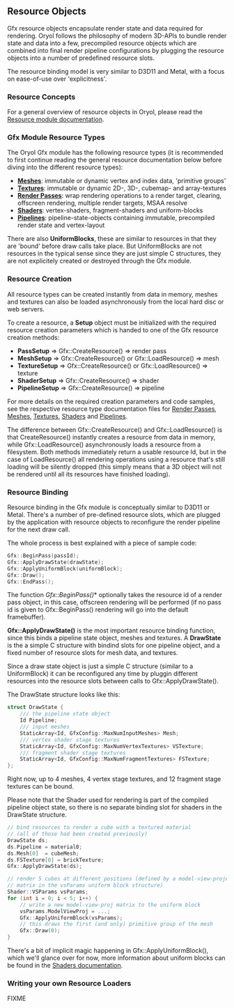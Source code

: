 ## Resource Objects

Gfx resource objects encapsulate render state and data required
for rendering. Oryol follows the philosophy of modern 
3D-APIs to bundle render state and data into a few, precompiled
resource objects which are combined into final render pipeline
configurations by plugging the resource objects into 
a number of predefined resource slots.

The resource binding model is very similar to D3D11 and Metal,
with a focus on ease-of-use over 'explicitness'.

### Resource Concepts

For a general overview of resource objects in Oryol, 
please read the [Resource module documentation](../../Resources/README.md).

### Gfx Module Resource Types

The Oryol Gfx module has the following resource types (it is recommended to first continue reading the general resource documentation below before diving into the different resource types):

* **[Meshes](Meshes.md)**: immutable or dynamic vertex and index data, 'primitive groups'
* **[Textures](Textures.md)**: immutable or dynamic 2D-, 3D-, cubemap- and array-textures
* **[Render Passes](RenderPasses.md)**: wrap rendering operations to a render target, clearing, offscreen rendering, multiple render targets, MSAA resolve
* **[Shaders](Shaders.md)**: vertex-shaders, fragment-shaders and uniform-blocks
* **[Pipelines](Pipelines.md)**: pipeline-state-objects containing immutable, precompiled render state and vertex-layout

There are also **UniformBlocks**, these are similar to resources in that
they are 'bound' before draw calls take place. But UniformBlocks 
are not resources in the typical sense since they are just simple
C structures, they are not explicitely created or destroyed through the Gfx module.

### Resource Creation

All resource types can be created instantly from data in memory,
meshes and textures can also be loaded asynchronously from the local
hard disc or web servers.

To create a resource, a **Setup** object must be initialized with
the required resource creation parameters which is handed to one
of the Gfx resource creation methods:

* **PassSetup** => Gfx::CreateResource() => render pass
* **MeshSetup** => Gfx::CreateResource() or Gfx::LoadResource() => mesh
* **TextureSetup** => Gfx::CreateResource() or Gfx::LoadResource() => texture
* **ShaderSetup** => Gfx::CreateResource() => shader
* **PipelineSetup** => Gfx::CreateResource() => pipeline

For more details on the required creation parameters and code
samples, see the respective resource type documentation files
for [Render Passes](RenderPasses.md), [Meshes](Meshes.md), [Textures](Textures.md), [Shaders](Shaders.md) and [Pipelines](Pipelines.md).

The difference between Gfx::CreateResource() and Gfx::LoadResource()
is that CreateResource() instantly creates a resource from data
in memory, while Gfx::LoadResource() asynchronously loads a resource
from a filesystem. Both methods immediately return a usable
resource Id, but in the case of LoadResource() all rendering 
operations using a resource that's still loading will be silently
dropped (this simply means that a 3D object will not be rendered
until all its resources have finished loading).

### Resource Binding

Resource binding in the Gfx module is conceptually similar to
D3D11 or Metal. There's a number of pre-defined resource slots,
which are plugged by the application with resource objects
to reconfigure the render pipeline for the next draw call.

The whole process is best explained with a piece of sample code:

```cpp
Gfx::BeginPass(passId);
Gfx::ApplyDrawState(drawState);
Gfx::ApplyUniformBlock(uniformBlock);
Gfx::Draw();
Gfx::EndPass();
```

The function **Gfx::BeginPass*()** optionally takes the resource id of
a render pass object, in this case, offscreen rendering will be 
performed (if no pass id is given to Gfx::BeginPass() rendering
will go into the default framebuffer).

**Gfx::ApplyDrawState()** is the most important resource binding
function, since this binds a pipeline state object, meshes and 
textures. A **DrawState** is the a simple C structure with bindind
slots for one pipeline object, and a fixed number of resource slots
for mesh data, and textures. 

Since a draw state object is just a simple C structure (similar to a
UniformBlock) it can be reconfigured any time by pluggin different resources
into the resource slots between calls to Gfx::ApplyDrawState().

The DrawState structure looks like this:

```cpp
struct DrawState {
    /// the pipeline state object
    Id Pipeline;
    /// input meshes
    StaticArray<Id, GfxConfig::MaxNumInputMeshes> Mesh;
    /// vertex shader stage textures
    StaticArray<Id, GfxConfig::MaxNumVertexTextures> VSTexture;
    /// fragment shader stage textures
    StaticArray<Id, GfxConfig::MaxNumFragmentTextures> FSTexture;
};
```
Right now, up to 4 meshes, 4 vertex stage textures, and 12 
fragment stage textures can be bound.

Please note that the Shader used for rendering is part of the
compiled pipeline object state, so there is no separate 
binding slot for shaders in the DrawState structure.

```cpp
// bind resources to render a cube with a textured material
// (all of those had been created previously)
DrawState ds;
ds.Pipeline = material0;
ds.Mesh[0]  = cubeMesh;
ds.FSTexture[0] = brickTexture;
Gfx::ApplyDrawState(ds);

// render 5 cubes at different positions (defined by a model-view-projection
// matrix in the vsParams uniform block structure)
Shader::VSParams vsParams;
for (int i = 0; i < 5; i++) {
    // write a new model-view-proj matrix to the uniform block
    vsParams.ModelViewProj = ...;
    Gfx::ApplyUniformBlock(vsParams);
    // this draws the first (and only) primitive group of the mesh
    Gfx::Draw(0);
}
```

There's a bit of implicit magic happening in Gfx::ApplyUniformBlock(), which
we'll glance over for now, more information about uniform blocks can 
be found in the [Shaders documentation](Shaders.md).

### Writing your own Resource Loaders

FIXME

